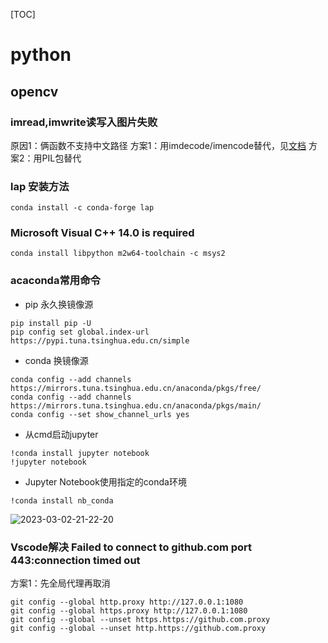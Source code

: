 [TOC]

# python

## opencv

### imread,imwrite读写入图片失败

原因1：俩函数不支持中文路径
方案1：用imdecode/imencode替代，见[文档](/notebook/api/cv2.md)
方案2：用PIL包替代

### lap 安装方法

```shell
conda install -c conda-forge lap
```

### Microsoft Visual C++ 14.0 is required

```shell
conda install libpython m2w64-toolchain -c msys2
```

### acaconda常用命令

- pip 永久换镜像源

```shell
pip install pip -U
pip config set global.index-url https://pypi.tuna.tsinghua.edu.cn/simple
```

- conda 换镜像源

```shell
conda config --add channels https://mirrors.tuna.tsinghua.edu.cn/anaconda/pkgs/free/
conda config --add channels https://mirrors.tuna.tsinghua.edu.cn/anaconda/pkgs/main/
conda config --set show_channel_urls yes

```

- 从cmd启动jupyter

```shell
!conda install jupyter notebook
!jupyter notebook
```

- Jupyter Notebook使用指定的conda环境

 ```Jupyter
 !conda install nb_conda
 ```

![2023-03-02-21-22-20](https://cdn.jsdelivr.net/gh/pleb631/ImgManager@main/img/2023-03-02-21-22-20.png)

### Vscode解决 Failed to connect to github.com port 443:connection timed out

方案1：先全局代理再取消

```
git config --global http.proxy http://127.0.0.1:1080
git config --global https.proxy http://127.0.0.1:1080
git config --global --unset https.https://github.com.proxy
git config --global --unset http.https://github.com.proxy
```
